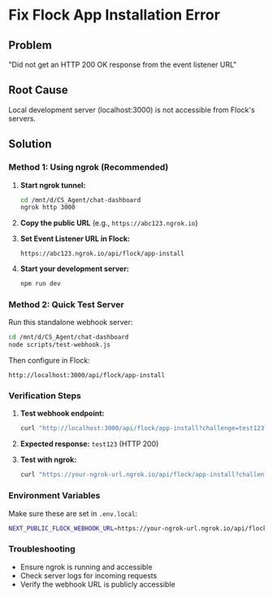 # Fix Flock App Installation Error

## Problem
"Did not get an HTTP 200 OK response from the event listener URL"

## Root Cause
Local development server (localhost:3000) is not accessible from Flock's servers.

## Solution

### Method 1: Using ngrok (Recommended)

1. **Start ngrok tunnel:**
   ```bash
   cd /mnt/d/CS_Agent/chat-dashboard
   ngrok http 3000
   ```

2. **Copy the public URL** (e.g., `https://abc123.ngrok.io`)

3. **Set Event Listener URL in Flock:**
   ```
   https://abc123.ngrok.io/api/flock/app-install
   ```

4. **Start your development server:**
   ```bash
   npm run dev
   ```

### Method 2: Quick Test Server

Run this standalone webhook server:

```bash
cd /mnt/d/CS_Agent/chat-dashboard
node scripts/test-webhook.js
```

Then configure in Flock:
```
http://localhost:3000/api/flock/app-install
```

### Verification Steps

1. **Test webhook endpoint:**
   ```bash
   curl "http://localhost:3000/api/flock/app-install?challenge=test123"
   ```

2. **Expected response:** `test123` (HTTP 200)

3. **Test with ngrok:**
   ```bash
   curl "https://your-ngrok-url.ngrok.io/api/flock/app-install?challenge=test123"
   ```

### Environment Variables
Make sure these are set in `.env.local`:
```bash
NEXT_PUBLIC_FLOCK_WEBHOOK_URL=https://your-ngrok-url.ngrok.io/api/flock/app-install
```

### Troubleshooting
- Ensure ngrok is running and accessible
- Check server logs for incoming requests
- Verify the webhook URL is publicly accessible